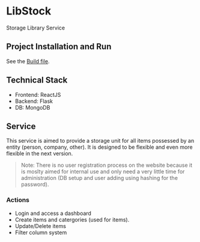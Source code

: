 # LibStock
Storage Library Service

## Project Installation and Run
See the [Build file](./docs/BUILD.md).

## Technical Stack
- Frontend: ReactJS
- Backend: Flask
- DB: MongoDB

## Service
This service is aimed to provide a storage unit for all items possessed by an entity (person, company, other). It is designed to be flexible and even more flexible in the next version.

> Note: There is no user registration process on the website because it is moslty aimed for internal use and only need a very little time for administration (DB setup and user adding using hashing for the password).

### Actions
- Login and access a dashboard
- Create items and catergories (used for items).
- Update/Delete items
- Filter column system

